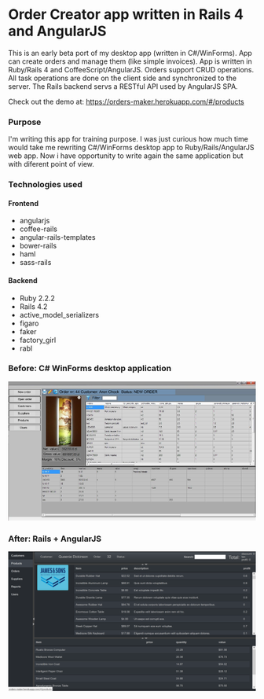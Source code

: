 Order Creator app written in Rails 4 and AngularJS
===================================================

This is an early beta port of my desktop app (written in C#/WinForms). App can create orders and manage them (like simple invoices). App is written in Ruby/Rails 4 and CoffeeScript/AngularJS. Orders support CRUD operations. All task operations are done on the client side and synchronized to the server. The Rails backend servs a RESTful API used by AngularJS SPA.

Check out the demo at: https://orders-maker.herokuapp.com/#/products

### Purpose

I'm writing this app for training purpose. I was just curious how much time would take me rewriting C#/WinForms desktop app to Ruby/Rails/AngularJS web app. Now i have opportunity to write again the same application but with diferent point of view.

### Technologies used

#### Frontend
* angularjs
* coffee-rails
* angular-rails-templates
* bower-rails
* haml
* sass-rails

#### Backend

* Ruby 2.2.2
* Rails 4.2
* active_model_serializers
* figaro
* faker
* factory_girl
* rabl

### Before: C# WinForms desktop application
![desktop-app](./public/FullOrder.png)
### After: Rails + AngularJS
![desktop-app](./public/OrdersMakerWebApp.png)


